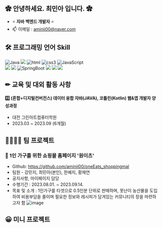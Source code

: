 ## ✿ 안녕하세요. 최민아 입니다. ✿

- ⭐ **자바 백엔드 개발자** ⭐
- 📫 이메일 : aminii00@naver.com

## 🛠 프로그래밍 언어 Skill
<p>
  <img alt="Java" src="https://img.shields.io/badge/-Java-46a2f1?style=flat-square&logo=Java&logoColor=white" /> 
  <img src="https://img.shields.io/badge/C-A8B9CC?style=flat-square&logo=C&logoColor=white"/>
  <img alt="html" src="https://img.shields.io/badge/-HTML-E34F26?style=flat-square&logo=html5&logoColor=white" />
  <img alt="css3" src="https://img.shields.io/badge/-css3-FB542B?style=flat-square&logo=css3&logoColor=white" />
  <img alt="JavaScript" src="https://img.shields.io/badge/-JavaScript-5849BE?style=flat-square&logo=JavaScript&logoColor=white" /><br>
  <img src="https://img.shields.io/badge/jQuery-0769AD?style=flat-square&logo=jQuery&logoColor=white"/>
  <img src="https://img.shields.io/badge/Bootstrapap-7952B3?style=flat-square&logo=bootstrap&logoColor=white"/>
  <img alt="SpringBoot" src="https://img.shields.io/badge/-SpringBoot-2088FF?style=flat-square&logo=SpringBoot&logoColor=white" />
  <img src="https://img.shields.io/badge/MySQL-4479A1?style=flat-square&logo=MySQL&logoColor=white"/>
  <img src="https://img.shields.io/badge/Android Studio-3DDC84?style=flat-square&logo=Android Studio&logoColor=white"/>
  <img src="https://img.shields.io/badge/Google Colab-F9AB00?style=flat-square&logo=Google Colab&logoColor=white"/>
</p>


## ✏ 교육 및 대외 활동 사항
#### 2️⃣ (혼합+디지털컨버전스) 데이터 융합 자바(JAVA), 코틀린(Kotlin) 웹&앱 개발자 양성과정
- 대전 그린아트컴퓨터학원
- 2023.03 ~ 2023.09 (6개월)

## 👨‍👨‍👧‍👧 팀 프로젝트
### 📕 1인 가구를 위한 쇼핑몰 홈페이지 '원이츠'
- Github: https://github.com/aminii00/oneEats_shoppingmal
- 팀원 - 강민지, 최민아(본인), 한예지, 황채연
- 공지사항, 마이페이지 담당
- 수행기간 : 2023.08.01. ~ 2023.09.14.
- 목표 및 소개 : 1인가구를 타겟으로 0.5인분 단위로 판매하며, 못난이 농산물을 도입하여 비용부담을 줄이며 필요한 정보와 레시피가 담겨있는 커뮤니티의 장을 마련하고자 함
![image](https://github.com/aminii00/aminii00/assets/89954944/317f0c65-1585-4eb0-90bc-b31b6ab7efdd)



## 😀 미니 프로젝트
